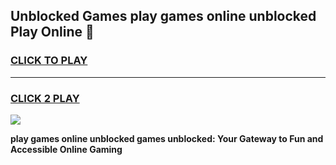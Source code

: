 
## Unblocked Games play games online unblocked Play Online 👋
<h3>
<a href="https://news.freeplayer.one?title=play_games_online_unblocked&ref=17F">CLICK TO PLAY</a></h3>
<hr>

<h3>
<a href="https://news.freeplayer.one?title=play_games_online_unblocked&ref=17F">CLICK 2 PLAY</a>
  
</h3>

<a href="https://news.freeplayer.one?title=play_games_online_unblocked&ref=17F/"><img src="https://clearcache.store/games.png"></a>


**play games online unblocked games unblocked: Your Gateway to Fun and Accessible Online Gaming**

